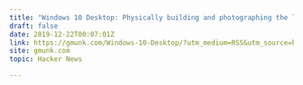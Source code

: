 ```yaml
---
title: "Windows 10 Desktop: Physically building and photographing the logos (2015)"
draft: false
date: 2019-12-22T00:07:01Z
link: https://gmunk.com/Windows-10-Desktop/?utm_medium=RSS&utm_source=hune
site: gmunk.com
topic: Hacker News  

---
```

